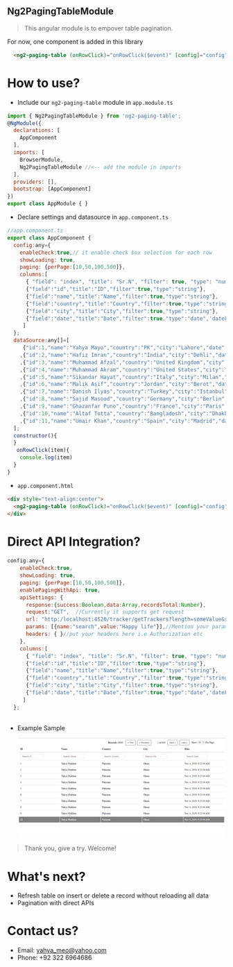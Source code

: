 ## Ng2PagingTableModule

> This angular module is to empover table pagination.

For now, one component is added in this library
```html
  <ng2-paging-table (onRowClick)="onRowClick($event)" [config]="config" [dataSource]="dataSource"></ng2-paging-table>
```

# How to use?

* Include our ```ng2-paging-table``` module in ```app.module.ts```
```javascript
import { Ng2PagingTableModule } from 'ng2-paging-table';
@NgModule({
  declarations: [
    AppComponent
  ],
  imports: [
    BrowserModule,
    Ng2PagingTableModule //<-- add the module in imports
  ],
  providers: [],
  bootstrap: [AppComponent]
})
export class AppModule { }
```
* Declare settings and datasource  in ```app.component.ts```
```javascript
//app.component.ts
export class AppComponent {
  config:any={
    enableCheck:true,// it enable check box selection for each row
    showLoading: true,
    paging: {perPage:[10,50,100,500]},
    columns:[
      { "field": "index", "title": "Sr.N", "filter": true, "type": "number" },
      {"field":"id","title":"ID","filter":true,"type":"string"},
      {"field":"name","title":"Name","filter":true,"type":"string"},
      {"field":"country","title":"Country","filter":true,"type":"string"},
      {"field":"city","title":"City","filter":true,"type":"string"},
      {"field":"date","title":"Date","filter":true,"type":"date",'dateFormat':'medium'}
     ]
  };
  dataSource:any[]=[
     {"id":1,"name":"Yahya Mayo","country":"PK","city":"Lahore","date":"2020-04-18"}
    ,{"id":2,"name":"Hafiz Imran","country":"India","city":"Dehli","date":"2020-04-18"}
    ,{"id":3,"name":"Muhammad Afzal","country":"United Kingdom","city":"London","date":"2020-04-18"}
    ,{"id":4,"name":"Muhammad Akram","country":"United States","city":"New York","date":"2020-04-18"}
    ,{"id":5,"name":"Sikandar Hayat","country":"Italy","city":"Milan","date":"2020-04-18"}
    ,{"id":6,"name":"Malik Asif","country":"Jordan","city":"Berot","date":"2020-04-18"}
    ,{"id":7,"name":"Danish Ilyas","country":"Turkey","city":"Istanbul","date":"2020-04-18"}
    ,{"id":8,"name":"Sajid Masood","country":"Germany","city":"Berlin","date":"2020-04-18"}
    ,{"id":9,"name":"Ghazanfar Puno","country":"France","city":"Paris","date":"2020-04-18"}
    ,{"id":10,"name":"Altaf Totta","country":"Bangladesh","city":"Dhakka","date":"2020-04-18"}
    ,{"id":11,"name":"Umair Khan","country":"Spain","city":"Madrid","date":"2020-04-18"}
  ];
  constructor(){
  }
   onRowClick(item){
    console.log(item)
  }
}
```
*  ```app.component.html```
```html
<div style="text-align:center">
  <ng2-paging-table (onRowClick)="onRowClick($event)" [config]="config" [dataSource]="dataSource"></ng2-paging-table>
</div>
```
# Direct API Integration?
```javascript
config:any={
    enableCheck:true,
    showLoading: true,
    paging: {perPage:[10,50,100,500]},
    enablePagingWithApi: true,
    apiSettings: {
      response:{success:Boolean,data:Array,recordsTotal:Number},
      request:"GET",  //Currently it supports get request
      url: "http:/localhost:4520/tracker/getTrackers?length=someValue&start=someValue", //complete url of API endpoint
      params: [{name:"search",value:"Happy life"}],//Mention your params this way i.e name,value
      headers: { }//put your headers here i.e Authorization etc
    },
    columns:[
      { "field": "index", "title": "Sr.N", "filter": true, "type": "number" },
      {"field":"id","title":"ID","filter":true,"type":"string"},
      {"field":"name","title":"Name","filter":true,"type":"string"},
      {"field":"country","title":"Country","filter":true,"type":"string"},
      {"field":"city","title":"City","filter":true,"type":"string"},
      {"field":"date","title":"Date","filter":true,"type":"date",'dateFormat':'medium'}
     ]
  };
  
```
* Example Sample  

    ![Rating component image](https://raw.githubusercontent.com/yahyameo/RequireTable/master/paging.png)
> Thank you, give a try. Welcome!
# What's next?
* Refresh table on insert or delete a record without reloading all data
* Pagination with direct APIs
# Contact us?
* Email: yahya_meo@yahoo.com 
* Phone: +92 322 6964686
